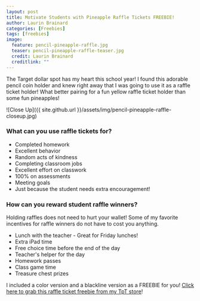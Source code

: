 ```yaml
---
layout: post
title: Motivate Students with Pineapple Raffle Tickets FREEBIE!
author: Laurin Brainard
categories: [Freebies]
tags: [freebies]
image:
  feature: pencil-pineapple-raffle.jpg
  teaser: pencil-pineapple-raffle-teaser.jpg
  credit: Laurin Brainard
  creditlink: ""
--- 
```

The Target dollar spot has my heart this school year! I found this adorable pencil coin holder and knew right away that I was going to use it as a raffle ticket holder! What better pairing for a fun yellow raffle ticket holder than some fun pineapples!

![Close Up]({{ site.github.url }}/assets/img/pencil-pineapple-raffle-closeup.jpg)

### What can you use raffle tickets for?
- Completed homework
- Excellent behavior
- Random acts of kindness
- Completing classroom jobs 
- Excellent effort on classwork
- 100% on assessments
- Meeting goals
- Just because the student needs extra encouragement! 

### How can you reward student raffle winners?
Holding raffles does not need to hurt your wallet! Some of my favorite incentives for raffle winners do not have to cost you anything. 
- Lunch with the teacher - Great for Friday lunches!
- Extra iPad time
- Free choice time before the end of the day
- Teacher's helper for the day
- Homework passes
- Class game time
- Treasure chest prizes

I included a color version and a blackline version as a FREEBIE for you! [Click here to grab this raffle ticket freebie from my TpT store](http://bit.ly/2zMQsn4)!